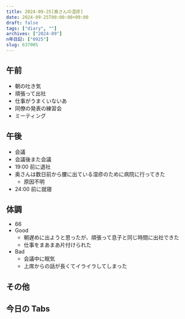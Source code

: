 ```yaml
---
title: 2024-09-25[奥さんの湿疹]
date: 2024-09-25T00:00:00+09:00
draft: false
tags: ["diary", ""]
archives: ["2024-09"]
n年日記: ["0925"]
slug: 637005
---
```


## 午前

- 朝の吐き気
- 頑張って出社
- 仕事がうまくいないあ
- 同僚の発表の練習会
- ミーティング

## 午後

- 会議
- 会議後また会議
- 19:00 前に退社
- 奥さんは数日前から腰に出ている湿疹のために病院に行ってきた
  - 原因不明
- 24:00 前に就寝

## 体調

- 66
- Good
  - 朝遅めに出ようと思ったが、頑張って息子と同じ時間に出社できた
  - 仕事をまあまあ片付けられた
- Bad
  - 会議中に眠気
  - 上席からの話が長くてイライラしてしまった

## その他

## 今日の Tabs
